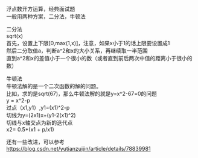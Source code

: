 浮点数开方运算，经典面试题  
一般用两种方案，二分法，牛顿法  
  
二分法  
sqrt(x)  
首先，设置上下限[0,max(1,x)]，注意，如果x小于1的话上限要设置成1  
然后二分取值a，判断a^2和x的大小关系，再继续取一半范围  
直到a^2和x的差值小于一个很小的数（或者直到前后两次中值的距离小于很小的数）  
  
牛顿法  
牛顿法解的是一个二次函数的解的问题。  
比如，求的是sqrt(67)，那么牛顿法解的就是y=x^2-67=0的问题  
y = x^2-p  
过点（x1,y1）,y1=(x1)^2-p  
切线为y=(2x1)x+(y1-2(x1)^2)  
切线与x轴交点为新的迭代点  
x2= 0.5*(x1 + p/x1)  

还有一些改进，可以参考  
https://blog.csdn.net/yutianzuijin/article/details/78839981


